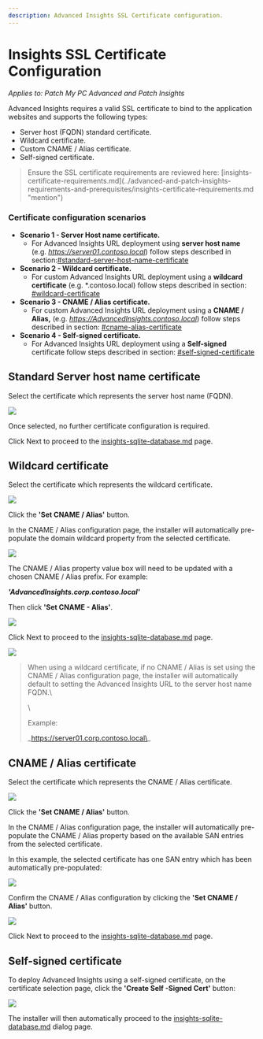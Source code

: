 ```yaml
---
description: Advanced Insights SSL Certificate configuration.
---
```


# Insights SSL Certificate Configuration

_Applies to: Patch My PC Advanced and Patch Insights_

Advanced Insights requires a valid SSL certificate to bind to the application websites and supports the following types:

* Server host (FQDN) standard certificate.
* Wildcard certificate.
* Custom CNAME / Alias certificate.
* Self-signed certificate.

> Ensure the SSL certificate requirements are reviewed here: \[insights-certificate-requirements.md]\(../advanced-and-patch-insights-requirements-and-prerequisites/insights-certificate-requirements.md "mention")

### Certificate configuration scenarios

* **Scenario 1 - Server Host name certificate.**
  * For Advanced Insights URL deployment using **server host name** (e.g. _https://server01.contoso.local_) follow steps described in section:[#standard-server-host-name-certificate](insights-ssl-certificate-configuration.md#standard-server-host-name-certificate "mention")
* **Scenario 2 - Wildcard certificate.**
  * For custom Advanced Insights URL deployment using a **wildcard certificate** (e.g. \*.contoso.local) follow steps described in section: [#wildcard-certificate](insights-ssl-certificate-configuration.md#wildcard-certificate "mention")
* **Scenario 3 - CNAME / Alias certificate.**
  * For custom Advanced Insights URL deployment using a **CNAME / Alias,** (e.g. _https://AdvancedInsights.contoso.local_) follow steps described in section: [#cname-alias-certificate](insights-ssl-certificate-configuration.md#cname-alias-certificate "mention")
* **Scenario 4 - Self-signed certificate.**
  * For Advanced Insights URL deployment using a **Self-signed** certificate follow steps described in section: [#self-signed-certificate](insights-ssl-certificate-configuration.md#self-signed-certificate "mention")

## Standard Server host name certificate

Select the certificate which represents the server host name (FQDN).

![](../../.gitbook/assets/image-\(1297\).png)

Once selected, no further certificate configuration is required.

Click Next to proceed to the [insights-sqlite-database.md](insights-sqlite-database.md "mention") page.

## Wildcard certificate

Select the certificate which represents the wildcard certificate.

![](../../.gitbook/assets/image-\(1298\).png)

Click the **'Set CNAME / Alias'** button.

In the CNAME / Alias configuration page, the installer will automatically pre-populate the domain wildcard property from the selected certificate.

![](../../.gitbook/assets/image-\(1300\).png)

The CNAME / Alias property value box will need to be updated with a chosen CNAME / Alias prefix. For example:

_**'AdvancedInsights.corp.contoso.local'**_

Then click **'Set CNAME - Alias'**.

![](../../.gitbook/assets/image-\(1302\).png)

Click Next to proceed to the [insights-sqlite-database.md](insights-sqlite-database.md "mention") page.

![](../../.gitbook/assets/image-\(1303\).png)

> When using a wildcard certificate, if no CNAME / Alias is set using the CNAME / Alias configuration page, the installer will automatically default to setting the Advanced Insights URL to the server host name FQDN.\\
>
> \\
>
> Example:
>
> \_https://server01.corp.contoso.local\_

## CNAME / Alias certificate

Select the certificate which represents the CNAME / Alias certificate.

![](../../.gitbook/assets/image-\(1299\).png)

Click the **'Set CNAME / Alias'** button.

In the CNAME / Alias configuration page, the installer will automatically pre-populate the CNAME / Alias property based on the available SAN entries from the selected certificate.

In this example, the selected certificate has one SAN entry which has been automatically pre-populated:

![](../../.gitbook/assets/image-\(1304\).png)

Confirm the CNAME / Alias configuration by clicking the **'Set CNAME / Alias'** button.

![](../../.gitbook/assets/image-\(1305\).png)

Click Next to proceed to the [insights-sqlite-database.md](insights-sqlite-database.md "mention") page.

## Self-signed certificate

To deploy Advanced Insights using a self-signed certificate, on the certificate selection page, click the **'Create Self -Signed Cert'** button:

![](../../.gitbook/assets/image-\(1022\).png)

The installer will then automatically proceed to the [insights-sqlite-database.md](insights-sqlite-database.md "mention") dialog page.
